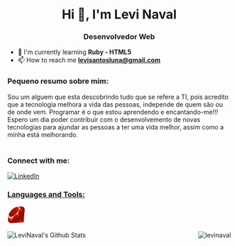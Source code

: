 <h1 align="center">Hi 👋, I'm Levi Naval</h1>
<h3 align="center">Desenvolvedor Web </h3>

- 🌱 I'm currently learning **Ruby - HTML5**
- 📫 How to reach me **levisantosluna@gmail.com**

### Pequeno resumo sobre mim:

Sou um alguem que esta descobrindo tudo que se refere a TI, pois acredito que a tecnologia melhora a vida das pessoas, independe de quem são ou de onde vem.
Programar é o que estou aprendendo e encantando-me!!! Espero um dia poder contribuir com o desenvolvemento de novas tecnologias para ajundar as pessoas a ter uma vida melhor, assim como a minha está melhorando.
<br><br>

<h3 align="left">Connect with me:</h3>
<p align="left">
  <a href=̈́www.linkedin.com/in/levisantoss" target="_blank"><img alt="LinkedIn" src="https://img.shields.io/badge/linkedin-%230077B5.svg?&style=for-the-badge&logo=linkedin&logoColor=white" />
</p>

<h3 align="left">Languages and Tools:</h3>
<p align="left"> 
  <a href="https://www.ruby-lang.org/en/" target="_blank"> <img src="https://raw.githubusercontent.com/devicons/devicon/master/icons/ruby/ruby-original.svg" alt="ruby" width="40" height="40"/> </a>
  
<p>
  <img align="right" src="https://github-readme-stats.vercel.app/api/top-langs?username=levinaval&show_icons=true&locale=en&layout=compact" alt="levinaval" />
  <img align="left" alt="LeviNaval's Github Stats" src="https://github-readme-stats.vercel.app/api?username=levinaval&show_icons=true&hide_border=true" />
</p>

